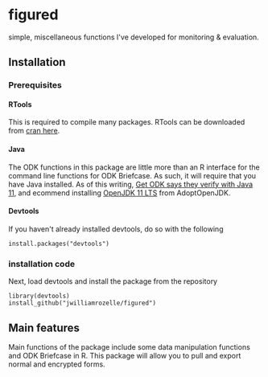 # figured
simple, miscellaneous functions I've developed for monitoring &amp; evaluation.

## Installation
### Prerequisites
#### RTools
This is required to compile many packages. RTools can be downloaded from [cran here](https://cran.r-project.org/bin/windows/Rtools/).

#### Java
The ODK functions in this package are little more than an R interface for the command line functions for ODK Briefcase. As such, it will require that you have Java installed. As of this writing, [Get ODK says they verify with Java 11](https://docs.getodk.org/briefcase-install/), and ecommend installing [OpenJDK 11 LTS](https://adoptopenjdk.net/) from AdoptOpenJDK.

#### Devtools
If you haven't already installed devtools, do so with the following  
  
`install.packages("devtools")`

### installation code
Next, load devtools and install the package from the repository  
```
library(devtools)  
install_github("jwilliamrozelle/figured")  
```

## Main features
Main functions of the package include some data manipulation functions and ODK Briefcase in R. This package will allow you to pull and export normal and encrypted forms.
